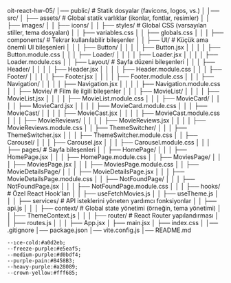 oit-react-hw-05/
│── public/  # Statik dosyalar (favicons, logos, vs.)
│
│── src/
│   ├── assets/  # Global statik varlıklar (ikonlar, fontlar, resimler)
│   │   ├── images/
│   │   ├── icons/
│   │   ├── styles/  # Global CSS (varsayılan stiller, tema dosyaları)
│   │       ├── variables.css
│   │       ├── globals.css
│   │
│   ├── components/  # Tekrar kullanılabilir bileşenler
│   │   ├── UI/  # Küçük ama önemli UI bileşenleri
│   │   │   ├── Button/
│   │   │   │   ├── Button.jsx
│   │   │   │   ├── Button.module.css
│   │   │   ├── Loader/
│   │   │   │   ├── Loader.jsx
│   │   │   │   ├── Loader.module.css
│   │   ├── Layout/  # Sayfa düzeni bileşenleri
│   │   │   ├── Header/
│   │   │   │   ├── Header.jsx
│   │   │   │   ├── Header.module.css
│   │   │   ├── Footer/
│   │   │   │   ├── Footer.jsx
│   │   │   │   ├── Footer.module.css
│   │   │   ├── Navigation/
│   │   │   │   ├── Navigation.jsx
│   │   │   │   ├── Navigation.module.css
│   │   ├── Movie/  # Film ile ilgili bileşenler
│   │   │   ├── MovieList/
│   │   │   │   ├── MovieList.jsx
│   │   │   │   ├── MovieList.module.css
│   │   │   ├── MovieCard/
│   │   │   │   ├── MovieCard.jsx
│   │   │   │   ├── MovieCard.module.css
│   │   │   ├── MovieCast/
│   │   │   │   ├── MovieCast.jsx
│   │   │   │   ├── MovieCast.module.css
│   │   │   ├── MovieReviews/
│   │   │   │   ├── MovieReviews.jsx
│   │   │   │   ├── MovieReviews.module.css
│   │   ├── ThemeSwitcher/
│   │   │   ├── ThemeSwitcher.jsx
│   │   │   ├── ThemeSwitcher.module.css
│   │   ├── Carousel/
│   │   │   ├── Carousel.jsx
│   │   │   ├── Carousel.module.css
│   │
│   ├── pages/  # Sayfa bileşenleri
│   │   ├── HomePage/
│   │   │   ├── HomePage.jsx
│   │   │   ├── HomePage.module.css
│   │   ├── MoviesPage/
│   │   │   ├── MoviesPage.jsx
│   │   │   ├── MoviesPage.module.css
│   │   ├── MovieDetailsPage/
│   │   │   ├── MovieDetailsPage.jsx
│   │   │   ├── MovieDetailsPage.module.css
│   │   ├── NotFoundPage/
│   │   │   ├── NotFoundPage.jsx
│   │   │   ├── NotFoundPage.module.css
│   │
│   ├── hooks/  # Özel React Hook'ları
│   │   ├── useFetchMovies.js
│   │   ├── useTheme.js
│   │
│   ├── services/  # API isteklerini yöneten yardımcı fonksiyonlar
│   │   ├── api.js
│   │
│   ├── context/  # Global state yönetimi (örneğin, tema yönetimi)
│   │   ├── ThemeContext.js
│   │
│   ├── router/  # React Router yapılandırması
│   │   ├── routes.js
│   │
│   ├── App.jsx
│   ├── main.jsx
│   ├── index.css
│
│── .gitignore
│── package.json
│── vite.config.js
│── README.md

    --ıce-cold:#a0d2eb;
    --freeze-purple:#e5eaf5;
    --medium-purple:#d0bdf4;
    --purple-pain:#8458B3;
    --heavy-purple:#a28089;
    --crown-yellow:#fff685;